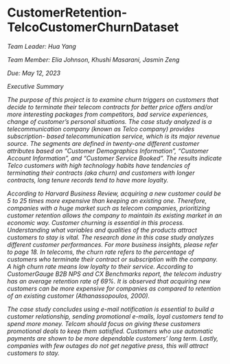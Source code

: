 # CustomerRetention-TelcoCustomerChurnDataset


*Team Leader: Hua Yang*<br>

*Team Member: Elia Johnson, Khushi Masarani, Jasmin Zeng*<br>

*Due: May 12, 2023*<br>

*Executive Summary*<br>

*The purpose of this project is to examine churn triggers on customers that decide to terminate their telecom contracts for better price offers and/or more interesting packages from competitors, bad service experiences, change of customer’s personal situations. The case study analyzed is a telecommunication company (known as Telco company) provides subscription- based telecommunication service, which is its major revenue source. The segments are defined in twenty-one different customer attributes based on “Customer Demographics Information”, “Customer Account Information”, and “Customer Service Booked”. The results indicate Telco customers with high technology habits have tendencies of terminating their contracts (aka churn) and customers with longer contracts, long tenure records tend to have more loyalty.*<br>

*According to Harvard Business Review, acquiring a new customer could be 5 to 25 times more expensive than keeping an existing one. Therefore, companies with a huge market such as telecom companies, prioritizing customer retention allows the company to maintain its existing market in an economic way. Customer churning is essential in this process. Understanding what variables and qualities of the products attract customers to stay is vital. The research done in this case study analyzes different customer performances. For more business insights, please refer to page 18. In telecoms, the churn rate refers to the percentage of customers who terminate their contract or subscription with the company. A high churn rate means low loyalty to their service. According to CustomerGauge B2B NPS and CX Benchmarks report, the telecom industry has an average retention rate of 69%. It is observed that acquiring new customers can be more expensive for companies as compared to retention of an existing customer (Athanassopoulos, 2000).*<br>

*The case study concludes using e-mail notification is essential to build a customer relationship, sending promotional e-mails, loyal customers tend to spend more money. Telcom should focus on giving these customers promotional deals to keep them satisfied. Customers who use automatic payments are shown to be more dependable customers’ long term. Lastly, companies with few outages do not get negative press, this will attract customers to stay.*<br>
